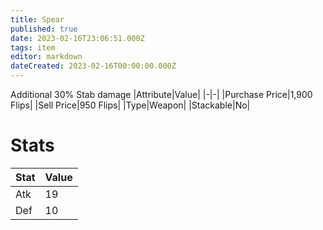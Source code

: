 ```yaml
---
title: Spear
published: true
date: 2023-02-16T23:06:51.000Z
tags: item
editor: markdown
dateCreated: 2023-02-16T00:00:00.000Z
---
```


Additional 30% Stab damage
|Attribute|Value|
|-|-|
|Purchase Price|1,900 Flips|
|Sell Price|950 Flips|
|Type|Weapon|
|Stackable|No|

# Stats
|Stat|Value|
|-|-|
|Atk|19|
|Def|10|
